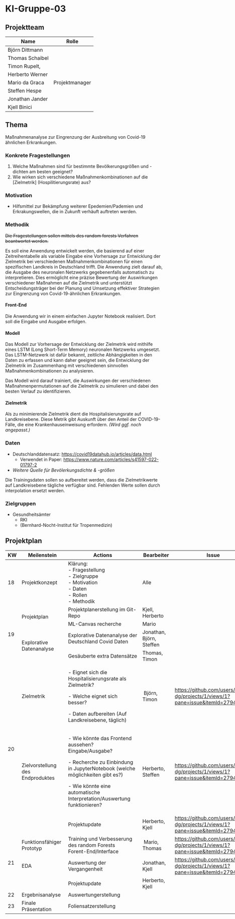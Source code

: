 # KI-Gruppe-03

## Projektteam

| Name            | Rolle          |
|-----------------|----------------|
| Björn Dittmann  |                |
| Thomas Schaibel |                |
| Timon Rupelt,   |                |
| Herberto Werner |                |
| Mario da Graca  | Projektmanager |
| Steffen Hespe   |                |
| Jonathan Jander |                |
| Kjell Binici    |                |

## Thema

Maßnahmenanalyse zur Eingrenzung der Ausbreitung von Covid-19 ähnlichen Erkrankungen.

### Konkrete Fragestellungen

1. Welche Maßnahmen sind für bestimmte Bevölkerungsgrößen und -dichten am besten geeignet?
2. Wie wirken sich verschiedene Maßnahmenkombinationen auf die [Zielmetrik] (Hospilitierungsrate) aus?

### Motivation

- Hilfsmittel zur Bekämpfung weiterer Epedemien/Pademien und Erkrakungswellen, die in Zukunft verhäuft auftreten werden.

### Methodik

~~Die Fragestellungen sollen mittels des random forests Verfahren beantwortet werden.~~

Es soll eine Anwendung entwickelt werden, die basierend auf einer Zeitreihentabelle als variable Eingabe eine Vorhersage
zur Entwicklung der Zielmetrik bei verschiedenen Maßnahmenkombinationen für einen spezifischen Landkreis in Deutschland
trifft. Die Anwendung zielt darauf ab, die Ausgabe des neuronalen Netzwerks gegebenenfalls automatisch zu
interpretieren. Dies ermöglicht eine präzise Bewertung der Auswirkungen verschiedener Maßnahmen auf die Zielmetrik und
unterstützt Entscheidungsträger bei der Planung und Umsetzung effektiver Strategien zur Eingrenzung von
Covid-19-ähnlichen Erkrankungen.

#### Front-End

Die Anwendung wir in einem einfachen Jupyter Notebook realisiert. Dort soll die Eingabe und Ausgabe erfolgen.

#### Modell

Das Modell zur Vorhersage der Entwicklung der Zielmetrik wird mithilfe eines LSTM (Long Short-Term Memory) neuronalen
Netzwerks umgesetzt. Das LSTM-Netzwerk ist dafür bekannt, zeitliche Abhängigkeiten in den Daten zu erfassen und kann
daher geeignet sein, die Entwicklung der Zielmetrik im Zusammenhang mit verschiedenen sinnvollen Maßnahmenkombinationen
zu analysieren.

Das Modell wird darauf trainiert, die Auswirkungen der verschiedenen Maßnahmenpermutationen auf die Zielmetrik zu
simulieren und dabei den besten Verlauf zu identifizieren.

#### Zielmetrik

Als zu minimierende Zielmetrik dient die Hospitalisierungsrate auf Landkreisebene.
Diese Metrik gibt Auskunft über den Anteil der COVID-19-Fälle, die eine Krankenhauseinweisung erfordern.
_(Wird ggf. noch angepasst.)_

### Daten

- Deutschlanddatensatz: https://covid19datahub.io/articles/data.html
    - Verwendet in Paper: https://www.nature.com/articles/s41597-022-01797-2
- _Weitere Quelle für Bevölerkungsdichte & -größen_

Die Trainingsdaten sollen so aufbereitet werden, dass die Zielmetrikwerte auf Landkreisebene tägliche verfügbar sind.
Fehlenden Werte sollen durch interpolation ersetzt werden.

### Zielgruppen

- Gesundheitsämter
    - RKI
    - (Bernhard-Nocht-Institut für Tropenmedizin)

## Projektplan

<table class="tg" style="width: 793px;">
<thead>
<tr style="height: 23px;">
<th class="tg-66je" style="height: 23px; width: 30px;">KW</th>
<th class="tg-66je" style="height: 23px; width: 183px;">Meilenstein</th>
<th class="tg-66je" style="height: 23px; width: 428px;">Actions</th>
<th class="tg-66je" style="height: 23px; width: 134.515625px;">Bearbeiter</th>
<th class="tg-66je" style="height: 23px; width: 14.484375px;">Issue</th>
</tr>
</thead>
<tbody>
<tr style="height: 143px;">
<td class="tg-0pky" style="height: 143px; width: 30px;">18</td>
<td class="tg-0pky" style="height: 143px; width: 183px;">Projektkonzept</td>
<td class="tg-0pky" style="height: 143px; width: 428px;">Kl&auml;rung:<br />- Fragestellung<br />- Zielgruppe<br />- Motivation<br />- Daten<br />- Rollen<br />- Methodik</td>
<td class="tg-0pky" style="height: 143px; width: 134.515625px;">Alle</td>
<td class="tg-0pky" style="height: 143px; width: 14.484375px;">&nbsp;</td>
</tr>
<tr style="height: 23px;">
<td class="tg-0pky" style="height: 112px; width: 30px;" rowspan="4">19</td>
<td class="tg-de2y" style="height: 46px; width: 183px;" rowspan="2">Projektplan</td>
<td class="tg-de2y" style="height: 23px; width: 428px;">Projektplanerstellung im Git-Repo</td>
<td class="tg-de2y" style="height: 23px; width: 134.515625px;">Kjell, Herberto</td>
<td class="tg-de2y" style="height: 23px; width: 14.484375px;">&nbsp;</td>
</tr>
<tr style="height: 23px;">
<td class="tg-de2y" style="height: 23px; width: 428px;"><span style="font-weight: 400; font-style: normal; text-decoration: none;">ML-Canvas recherche</span></td>
<td class="tg-de2y" style="height: 23px; width: 134.515625px;">Mario</td>
<td class="tg-de2y" style="height: 23px; width: 14.484375px;">&nbsp;</td>
</tr>
<tr style="height: 43px;">
<td class="tg-de2y" style="height: 66px; width: 183px;" rowspan="2">Explorative Datenanalyse</td>
<td class="tg-de2y" style="height: 43px; width: 428px;">Explorative Datenanalyse der Deutschland Covid Daten</td>
<td class="tg-de2y" style="height: 43px; width: 134.515625px;">Jonathan, Bj&ouml;rn, Steffen</td>
<td class="tg-de2y" style="height: 43px; width: 14.484375px;">&nbsp;</td>
</tr>
<tr style="height: 23px;">
<td class="tg-de2y" style="height: 23px; width: 428px;">Ges&auml;uberte extra Datens&auml;tze</td>
<td class="tg-de2y" style="height: 23px; width: 134.515625px;">Thomas, Timon</td>
<td class="tg-de2y" style="height: 23px; width: 14.484375px;">&nbsp;</td>
</tr>
<tr style="height: 23.5px;">
<td class="tg-0pky" style="height: 56.5px; width: 30px;" rowspan="3">20</td>
<td class="tg-de2y" style="height: 23.5px; width: 183px;">Zielmetrik</td>
<td class="tg-de2y" style="height: 23.5px; width: 428px;">
<p>- Eignet sich die Hospitalisierungsrate als Zielmetrik?</p>
<p>- Welche eignet sich besser?</p>
<p>- Daten aufbereiten (Auf Landkreisebene, t&auml;glich)&nbsp;</p>
</td>
<td class="tg-de2y" style="height: 23.5px; width: 134.515625px;">&nbsp;Bj&ouml;rn, Timon</td>
<td class="tg-de2y" style="height: 23.5px; width: 14.484375px;"><a href="https://github.com/users/mario-dg/projects/1/views/1?pane=issue&amp;itemId=27942255">https://github.com/users/mario-dg/projects/1/views/1?pane=issue&amp;itemId=27942255</a>&nbsp;</td>
</tr>
<tr style="height: 23px;">
<td class="tg-de2y" style="height: 33px; width: 183px;">Zielvorstellung des Endproduktes</td>
<td class="tg-de2y" style="height: 23px; width: 428px;">
<p>- Wie k&ouml;nnte&nbsp;das Frontend aussehen? Eingabe/Ausgabe?</p>
<p>- Recherche zu Einbindung in JupyterNotebook (welche m&ouml;glichkeiten gibt es?)</p>
<p>- Wie k&ouml;nnte eine automatische Interpretation/Auswertung funktionieren?</p>
</td>
<td class="tg-de2y" style="height: 23px; width: 134.515625px;">Herberto, Steffen&nbsp;</td>
<td class="tg-de2y" style="height: 23px; width: 14.484375px;"><a href="https://github.com/users/mario-dg/projects/1/views/1?pane=issue&amp;itemId=27941797">https://github.com/users/mario-dg/projects/1/views/1?pane=issue&amp;itemId=27941797</a>&nbsp;</td>
</tr>
<tr style="height: 23px;">
<td class="tg-de2y" style="height: 33px; width: 183px;">&nbsp;</td>
<td class="tg-de2y" style="height: 23px; width: 428px;">
<p>Projektupdate</p>
</td>
<td class="tg-de2y" style="height: 23px; width: 134.515625px;">Herberto, Kjell</td>
<td class="tg-de2y" style="height: 23px; width: 14.484375px;"><a href="https://github.com/users/mario-dg/projects/1/views/1?pane=issue&amp;itemId=27942794">https://github.com/users/mario-dg/projects/1/views/1?pane=issue&amp;itemId=27942794</a>&nbsp;</td>
</tr>
<tr style="height: 43px;">
<td class="tg-0lax" style="height: 43px; width: 30px;" rowspan="3">21</td>
<td class="tg-de2y" style="height: 43px; width: 183px;">Funktionsf&auml;higer Prototyp</td>
<td class="tg-de2y" style="height: 43px; width: 428px;">Training und Verbesserung des random Forests<br />Forent-End/Interface</td>
<td class="tg-de2y" style="height: 43px; width: 134.515625px;">&nbsp;Mario, Thomas</td>
<td class="tg-de2y" style="height: 43px; width: 14.484375px;"><a href="https://github.com/users/mario-dg/projects/1/views/1?pane=issue&amp;itemId=27941964">https://github.com/users/mario-dg/projects/1/views/1?pane=issue&amp;itemId=27941964</a>&nbsp;</td>
</tr>
<tr style="height: 43px;">
<td class="tg-de2y" style="height: 43px; width: 183px;">EDA</td>
<td class="tg-de2y" style="height: 43px; width: 428px;">Auswertung der Vergangenheit</td>
<td class="tg-de2y" style="height: 43px; width: 134.515625px;">Jonathan, Kjell</td>
<td class="tg-de2y" style="height: 43px; width: 14.484375px;"><a href="https://github.com/users/mario-dg/projects/1/views/1?pane=issue&amp;itemId=27942676">https://github.com/users/mario-dg/projects/1/views/1?pane=issue&amp;itemId=27942676</a></td>
</tr>
<tr style="height: 43px;">
<td class="tg-de2y" style="height: 43px; width: 183px;">&nbsp;</td>
<td class="tg-de2y" style="height: 43px; width: 428px;">Projektupdate</td>
<td class="tg-de2y" style="height: 43px; width: 134.515625px;">Herberto, Kjell</td>
<td class="tg-de2y" style="height: 43px; width: 14.484375px;">&nbsp;</td>
</tr>
<tr style="height: 23px;">
<td class="tg-0lax" style="height: 23px; width: 30px;">22</td>
<td class="tg-de2y" style="height: 23px; width: 183px;">Ergebnisanalyse</td>
<td class="tg-de2y" style="height: 23px; width: 428px;">Auswertungerstellung</td>
<td class="tg-de2y" style="height: 23px; width: 134.515625px;">&nbsp;</td>
<td class="tg-de2y" style="height: 23px; width: 14.484375px;">&nbsp;</td>
</tr>
<tr style="height: 23px;">
<td class="tg-0lax" style="height: 23px; width: 30px;">23</td>
<td class="tg-de2y" style="height: 23px; width: 183px;">Finale Pr&auml;sentation</td>
<td class="tg-de2y" style="height: 23px; width: 428px;">Foliensatzerstellung</td>
<td class="tg-de2y" style="height: 23px; width: 134.515625px;">&nbsp;</td>
<td class="tg-de2y" style="height: 23px; width: 14.484375px;">&nbsp;</td>
</tr>
</tbody>
</table>